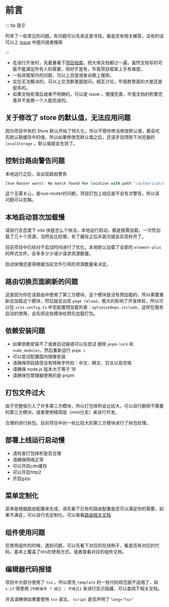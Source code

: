# 前言

::: tip 提示

列举了一些常见的问题。有问题可以先来这里寻找，看是否有相关解答，没有的话可以上 [issue](https://github.com/kailong321200875/vue-element-plus-admin/issues) 中提问或者搜索

:::

- 在进行开发时，先着重看下[项目指南](https://element-plus-admin-doc.cn/guide/introduction.html)，把大体文档都过一遍，虽然文档写的可能不能满足所有人的需要，但好歹是有，毕竟项目框架上手有难度。
- 一些非框架内的问题，可以上百度或者谷歌上搜索。
- 实在无法解决的，可以上交流群里面提问，相互讨论，毕竟群里面的大佬还是挺多的。
- 如果文档有落后或者不明确的，可以提 issue ，慢慢完善，毕竟文档的积累完善并不是靠一个人能完成的。

## 关于修改了 store 的默认值，无法应用问题

因为项目中有的 Store 默认开始了持久化，所以不管你修没修改默认值，都会优先默认取缓存中的值，所以如果修改完默认值之后，还请手动清除下浏览器的 `localStorage` ，默认值就会生效了。

## 控制台路由警告问题

本地运行之后，会出现路由警告

``` js
[Vue Router warn]: No match found for location with path "/authorization/menu"
```

这个无需关心，是vue-router的问题，项目打包上线后是不会有次警告，所以该问题可以忽略。

## 本地启动首次加载慢

请自行去百度下 vite 快是怎么个快法，本地运行启动，都是按需加载，一次性加载了几十个资源，当然会比较慢，有了缓存之后非首次就会实现秒开了。

目前项目中已经对于启动时间进行了优化，本地默认加载了全部的 `element-plus` 的样式文件，会多多少少减少请求资源数量。

启动快慢还是得根据当前文件引用的资源数量来决定。

## 路由切换页面刷新的问题

这是因为你在该路由中使用了第三方模块，这个模块是没有预加载的，所以需要重新去加载这个模块，然后就会出现 `page reload`，极大的影响了开发体验，所以可以在 `vite.config.ts` 中去配置预加载列表：`optimizeDeps.include`，这样在服务启动的使用，会先把这些模块给预先加载打包。

## 依赖安装问题

- 如果依赖安装不了或者启动报错可以先尝试 删除 `pnpm-lock` 和 `node_modules`，然后重新运行 `pnpm i`
- 可以尝试配置国内镜像安装
- 请确保项目路径没有特殊字符如：中文、韩文、日文以及空格
- 请确保 node.js 版本大于等于 18
- 请确保包管理器使用的是 pnpm

## 打包文件过大

由于完整版引入了许多第三方模块，所以打包体积会比较大，可以自行删除不需要的第三方模块，或者使用精简版（mini分支）来进行开发。

合理的进行拆包，目前项目中对一些比较大的第三方模块进行了拆包处理。

## 部署上线运行启动慢

- 请检查打包体积是否合理
- 请确保网络正常
- 可以开启cdn缓存
- 可以开启http2
- 开启gzip

## 菜单定制化

菜单是根据路由配置来生成，请先看下已有的路由配置是否可以满足你的需要，如果不满足，可以自行去定制化。可以查看[路由相关文档](https://element-plus-admin-doc.cn/guide/router.html)

## 组件使用问题

在使用组件的时候，遇到问题，可以先看下对应的在线例子，看是否有对应的代码，基本上覆盖了`95%`的使用方式，或者查看对应的组件文档。

## 编辑器代码报错

项目中大部分使用了 `tsx` ，所以原先 `template` 的一些代码规范就不适用了，如 `v-if` 得使用 `{判断条件 ? 成立 : 不成立}` 来进行显示隐藏，可以查阅下相关文档。

并且请确保如果要使用 `tsx` 语法， `script` 是否声明了 `lang="tsx"`